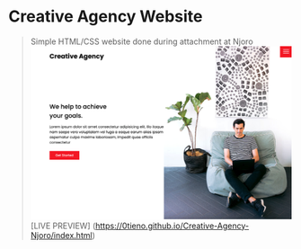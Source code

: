 # Creative Agency Website

> Simple HTML/CSS website done during attachment at Njoro
![Creative Agency](/images/screenshot.png 'Creative Agency')
[LIVE PREVIEW] (https://0tieno.github.io/Creative-Agency-Njoro/index.html)
